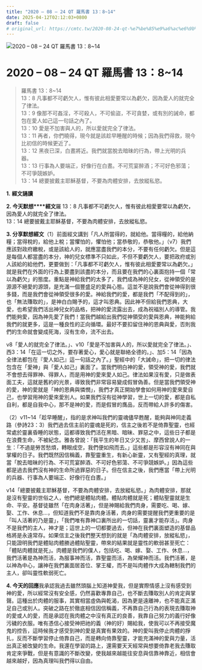 ```yaml
---
title: "2020 – 08 – 24 QT 羅馬書 13：8~14"
date: 2025-04-12T02:12:03+0800
draft: false
# original_url: https://cmtc.tw/2020-08-24-qt-%e7%be%85%e9%a6%ac%e6%9b%b8-13%ef%bc%9a814
---
```


![2020 – 08 – 24 QT 羅馬書 13：8\~14](/images/qt.jpg   "2020 – 08 – 24 QT 羅馬書 13：8\~14")

# 2020 – 08 – 24 QT 羅馬書 13：8\~14

> 羅馬書 13：8\~14  
> 13：8 凡事都不可虧欠人，惟有彼此相愛要常以為虧欠，因為愛人的就完全了律法。  
> 13：9 像那不可姦淫，不可殺人，不可偷盜，不可貪婪，或有別的誡命，都包在愛人如己這一句話之內了。  
> 13：10 愛是不加害與人的，所以愛就完全了律法。  
> 13：11 再者，你們曉得，現今就是該趁早睡醒的時候；因為我們得救，現今比初信的時候更近了。  
> 13：12 黑夜已深，白晝將近。我們就當脫去暗昧的行為，帶上光明的兵器。  
> 13：13 行事為人要端正，好像行在白晝。不可荒宴醉酒；不可好色邪蕩；不可爭競嫉妒。  
> 13：14 總要披戴主耶穌基督，不要為肉體安排，去放縱私慾。

**1.** **經文誦讀**

**2. 今天默想****經文**羅 13：8 凡事都不可虧欠人，惟有彼此相愛要常以為虧欠，因為愛人的就完全了律法。  
13：14 總要披戴主耶穌基督，不要為肉體安排，去放縱私慾。

**3. 分享默想經文**（1）前面經文講到「凡人所當得的，就給他。當得糧的，給他納糧；當得稅的，給他上稅；當懼怕的，懼怕他；當恭敬的，恭敬他。」（v7）我們應該對政府繳稅，或是該給人的，就應當盡我們的本分，不要有任何虧欠。但是這是每個人都當盡的本分，神的兒女標準不只如此，不但不要虧欠人，要把政府或別人該給的給他們，更要做到：「凡事都不可虧欠人，惟有彼此相愛要常以為虧欠。」就是我們在外面的行為上要盡到該盡的本分，而且要在我們的心裏面抱持一個「常以為虧欠」的態度。重點是神給我們的太多了，我們成為神的兒女，從神領受的是源源不絕愛的源頭，是充滿一個豐盛足的愛與心態。這並不是說我們會從神得到很多錢，而是我們會從神領受很多的愛。神給我們的愛，都是我們「不配得到的」，也「無法賺取的」，是神白白賜予的，這才叫恩典。因此神不但給我們恩典，大愛，也希望我們活出神兒女的品格，把神的愛流露出去，成為祝福別人的導管。我們能夠愛，因為神先愛了我們！當我們越給出我們從神領受的愛與恩典，神能夠給我們的就更多，這是一種良性的正向循環。最好不要扣留住神的恩典與愛，否則我們的生命就會變成死海，沒有生命，流不出去。

v8「愛人的就完全了律法。」、v10「愛是不加害與人的，所以愛就完全了律法。」、西3：14「在這一切之外，要存著愛心，愛心就是聯絡全德的。」、加5：14「因為全律法都包在『愛人如己』這一句話之內了。」聖經中的「大誡命」，把一切的律法包含在「愛神」與「愛人如己」裏面了。當我們明白神的愛，領受神的愛，我們就不會想去得罪神、得罪人，而是用神的愛來愛人如己。律法如果沒有愛，只是做表面工夫，這就是舊約的光景，導致我們非常容易變成假冒偽善。但是當我們領受神的愛，神的愛就是「神的恩典與憐憫」，我們才真正開始學會如何用神的愛來愛自己，也學習用神的愛來愛別人。如果我們沒有從神學習，世上一切的愛，都是自私自利，都是自我中心，那不是神的愛，而是假冒的膺品，反而帶給人許多的傷害。

（2）v11\~14「趁早睡醒」，指的是求神叫我們的靈魂儘早甦醒，能夠與神同走義路（參詩23：3）我們過去信主前的靈魂是死的，信主之後若不是倚靠聖靈，也經常處於靈裏昏睡的狀態，這都導致我們活在黑暗、暗昧、罪惡之中，這些日子都是在浪費生命，不被紀念。雅各曾說：「我平生的年日又少又苦」、摩西曾說人的一生：「不過是勞苦愁煩，轉眼成空，我們便如飛而去。」這些都是形容沒有神同在與掌權的日子。我們既然因信稱義，靠聖靈重生，有新心新靈，又有聖經的真理，就當「脫去暗昧的行為、不可荒宴醉酒、不可好色邪蕩、不可爭競嫉妒。」因為這些都是過去我們沒有神的生命所過罪惡的日子。但在信主之後，我們應當「帶上光明的兵器、行事為人要端正、好像行在白晝。」

v14「總要披戴主耶穌基督，不要為肉體安排，去放縱私慾。」為肉體安排，那就是沒有聖靈的世俗之人，他們總是體貼肉體。體貼肉體就是死；體貼聖靈就是生命、平安。基督徒雖然「在肉身活著」，但是神賜給我們肉身，需要吃、喝、嫁、娶、工作、休息…，但知道我們不是靠肉身活著，肉身的需要提醒我們更重要的是「叫人活著的乃是靈」，「我們唯有靠神口裏所出的一切話，靈裏才能存活」。肉身不是我們的主人，神才是；這世上的一切都要過去，但神在我們裏面塑造的基督品格將是永遠常存。如果信主之後我們整天想到的就是「為肉體安排，放縱私慾」，只能證明我們是體貼肉體勝過體貼聖靈，帶來的結果就是靈性的軟弱甚至死亡：「體貼肉體就是死」。肉體是我們的僕人，包括吃、喝、嫁、娶、工作、休息…，我們活著是為神而活，為服事神而活，靠聖靈而活，為榮耀神而活。我們活著，是以神為中心，讓神在我們裏面居首位、掌王權，而不是叫肉體作大成為轄制我們的主人，卻叫靈性軟弱死亡。

**4. 今天的回應**我承認我過去雖然頭腦上知道神愛我，但是實際情感上沒有感受到神的愛，所以經常沒有安全感，仍然喜歡專靠自己，也不斷去賺取別人的肯定與掌聲。這種出於肉體的服事，其實相當虛偽與乾渴，因為更是遠離神，也不能真正滿足自己或別人。突破之路在於徹底相信因信稱義，不再靠自己行為的表現去賺取神的愛或人的愛，而是承認在我肉體之中沒有真正的良善，我靠自己努力的義行好像污穢的衣服。唯有憑信心接受神把祂的義（神的好）賜給我，使我可以不再接受魔鬼的控告，這時候我才感受到神的愛是真實有果效的。神的愛叫我停止肉體的掙扎，反而不斷學習停止倚靠自己，而是轉向倚靠聖靈，才能充滿神的愛與力量，活出真正被改變的生命。我還在學習的路上，還需要天天經常與想要倚靠老我去賺取肯定來爭戰，但是有意識的不斷改變，使我越來越能往安息與信靠神靠近，相信會越來越好，因為真理叫我們得以自由。